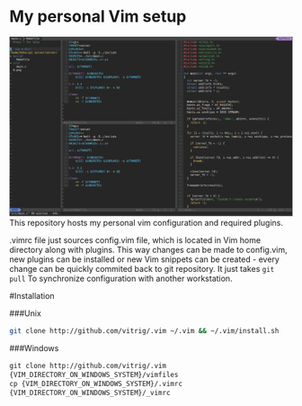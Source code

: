 # My personal Vim setup
![pic](0.png)
This repository hosts my personal vim configuration and required plugins.

.vimrc file just sources config.vim file, which is located in Vim home directory along with plugins.
This way changes can be made to config.vim, new plugins can be installed or new Vim snippets can be created - every change can be quickly commited back to git repository. It just takes `git pull` To synchronize configuration with another workstation.


#Installation

###Unix
```bash
git clone http://github.com/vitrig/.vim ~/.vim && ~/.vim/install.sh
```

###Windows
```
git clone http://github.com/vitrig/.vim {VIM_DIRECTORY_ON_WINDOWS_SYSTEM}/vimfiles
cp {VIM_DIRECTORY_ON_WINDOWS_SYSTEM}/.vimrc {VIM_DIRECTORY_ON_WINDOWS_SYSTEM}/_vimrc
```
